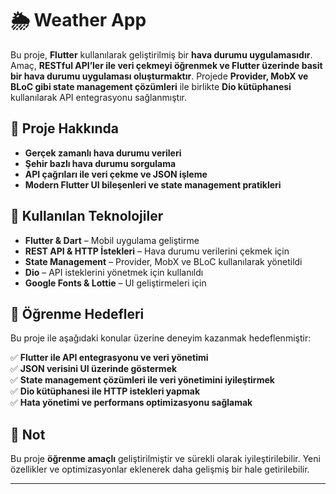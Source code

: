 # 🌦️ Weather App

Bu proje, **Flutter** kullanılarak geliştirilmiş bir **hava durumu uygulamasıdır**. Amaç, **RESTful API’ler ile veri çekmeyi öğrenmek ve Flutter üzerinde basit bir hava durumu uygulaması oluşturmaktır**. Projede **Provider, MobX ve BLoC gibi state management çözümleri** ile birlikte **Dio kütüphanesi** kullanılarak API entegrasyonu sağlanmıştır.

## 📌 Proje Hakkında

- **Gerçek zamanlı hava durumu verileri**
- **Şehir bazlı hava durumu sorgulama**
- **API çağrıları ile veri çekme ve JSON işleme**
- **Modern Flutter UI bileşenleri ve state management pratikleri**

## 🔗 Kullanılan Teknolojiler

- **Flutter & Dart** – Mobil uygulama geliştirme  
- **REST API & HTTP İstekleri** – Hava durumu verilerini çekmek için  
- **State Management** – Provider, MobX ve BLoC kullanılarak yönetildi  
- **Dio** – API isteklerini yönetmek için kullanıldı  
- **Google Fonts & Lottie** – UI geliştirmeleri için  

## 🎯 Öğrenme Hedefleri

Bu proje ile aşağıdaki konular üzerine deneyim kazanmak hedeflenmiştir:

✅ **Flutter ile API entegrasyonu ve veri yönetimi**  
✅ **JSON verisini UI üzerinde göstermek**  
✅ **State management çözümleri ile veri yönetimini iyileştirmek**  
✅ **Dio kütüphanesi ile HTTP istekleri yapmak**  
✅ **Hata yönetimi ve performans optimizasyonu sağlamak**  

## 📌 Not

Bu proje **öğrenme amaçlı** geliştirilmiştir ve sürekli olarak iyileştirilebilir. Yeni özellikler ve optimizasyonlar eklenerek daha gelişmiş bir hale getirilebilir.

---


